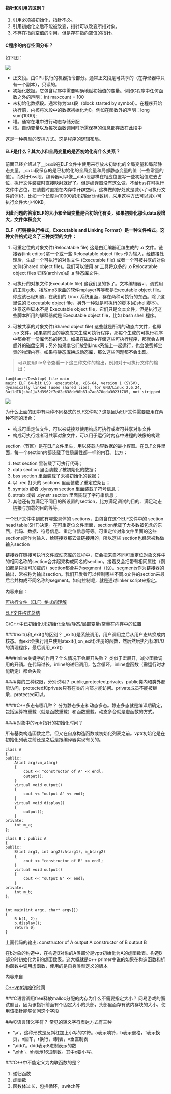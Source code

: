 #### 指针和引用的区别？
1. 引用必须被初始化，指针不必。
2. 引用初始化之后不能被改变，指针可以改变所指对象。
3. 不存在指向空值的引用，但是存在指向空值的指针。


#### C程序的内存空间分布？
如下图：

![](img/c_program_mem.png)

+ 正文段。由CPU执行的机器指令部分。通常正文段是可共享的（在存储器中只有一个副本），只读的。
+ 初始化数据。它包含程序中需要明确地赋初始值的变量。例如C程序中任何函数之外的声明：int maxcount = 100
+ 未初始化数据段。通常称为bss段（block started by symbol）。在程序开始执行前，内核将次段中的数据初始化为0。例如在函数外的声明：long sum[1000];
+ 堆。通常在堆中进行动态存储分配
+ 栈。自动变量以及每次函数调用时所需保存的信息都存放在此段中

这是一种典型的安排方式。这是程序的逻辑布局。


#### ELF是什么？其大小和全局变量的是否初始化有什么关系？

前面已经介绍过了`__bss段`在ELF文件中使用来存放未初始化的全局变量和局部静态变量。`_data`段保存的是已初始化的全局变量和局部静态变量的值（一些常量的值）。而对于bss段，编译器可以像__data段那样在相应位置写一些初始值进去占位，执行文件装载时直接映射就好了。但是编译器没有这么做，不给bss在可执行文件中占位，在装载时直接在内存中开辟空间。这样做的好处就是减小了可执行文件的体积，比如一个长度为10000的未初始化int数组，采用这种方法可以减小可执行文件大小40KB。

**因此问题的答案ELF的大小和全局变量是否初始化有关，如果初始化那么data段增大，文件体积变大**

**ELF（可链接执行格式，Executable and Linking Format）是一种文件格式。这种文件格式定义了三种类型的文件：**

1. 可重定位的对象文件(Relocatable file)
这是由汇编器汇编生成的 .o 文件。链接器(link editor)拿一个或一些 Relocatable object files 作为输入，经链接处理后，生成一个可执行的对象文件 (Executable file) 或者一个可被共享的对象文件(Shared object file)。我们可以使用 ar 工具将众多的 .o Relocatable object files 归档(archive)成 .a 静态库文件。

2. 可执行的对象文件(Executable file)
这我们见的多了。文本编辑器vi、调式用的工具gdb、播放mp3歌曲的软件mplayer等等都是Executable object file。你应该已经知道，在我们的 Linux 系统里面，存在两种可执行的东西。除了这里说的 Executable object file，另外一种就是可执行的脚本(如shell脚本)。注意这些脚本不是 Executable object file，它们只是文本文件，但是执行这些脚本所用的解释器就是 Executable object file，比如 bash shell 程序。

3. 可被共享的对象文件(Shared object file)
这些就是所谓的动态库文件，也即 .so 文件。如果拿前面的静态库来生成可执行程序，那每个生成的可执行程序中都会有一份库代码的拷贝。如果在磁盘中存储这些可执行程序，那就会占用额外的磁盘空间；另外如果拿它们放到Linux系统上一起运行，也会浪费掉宝贵的物理内存。如果将静态库换成动态库，那么这些问题都不会出现。

>可以使用file命令查看一下这三种文件的输出，例如对于可执行文件的输出：
```
tan@tan:~/Desktop$ file main
main: ELF 64-bit LSB  executable, x86-64, version 1 (SYSV), dynamically linked (uses shared libs), for GNU/Linux 2.6.24, BuildID[sha1]=3d3962f7e82e638de90b61a7ae870eda3023f785, not stripped
```


![](img/elf_view.png)

为什么上面的图中有两种不同格式的ELF文件呢？这是因为ELF文件需要应用在两种不同的场合：

+ 构成可重定位文件，可以被链接器使用构成可执行或者可共享对象文件
+ 构成可执行或者可共享对象文件，可以用于运行时内存中进程的映像的构建

section（节区）是在ELF文件里头，用以装载内容数据的最小容器。在ELF文件里面，每一个section内都装载了性质属性都一样的内容。比方：

1. text section 里装载了可执行代码；
2. data section 里面装载了被初始化的数据；
3. bss section 里面装载了未被初始化的数据；
4. 以 .rec 打头的 sections 里面装载了重定位条目；
5. symtab 或者 .dynsym section 里面装载了符号信息；
6. strtab 或者 .dynstr section 里面装载了字符串信息；
7. 其他还有为满足不同目的所设置的section，比方满足调试的目的、满足动态链接与加载的目的等等。

一个ELF文件中到底有哪些具体的 sections，由包含在这个ELF文件中的 section head table(SHT)决定。在可重定位文件里面，section承载了大多数被包含的东西，代码、数据、符号信息、重定位信息等等。可重定位对象文件里面的这些sections是作为输入，给链接器那去做链接用的，所以这些 section也经常被称做输入section

链接器在链接可执行文件或动态库的过程中，它会把来自不同可重定位对象文件中的相同名称的section合并起来构成同名的section。接着又会把带有相同属性（例如都是只读可加载的）section都合并为segment（段）。segments作为链接器的输出，常被称为输出section。我们开发者可以控制哪些不同.o文件的section来最后合并构成不同名称的segment。如何控制呢，就是通过linker script来指定。



内容来自：

[可执行文件（ELF）格式的理解](https://www.cnblogs.com/xmphoenix/archive/2011/10/23/2221879.html)

[ELF文件格式总结](http://blog.csdn.net/flydream0/article/details/8719036)

[C/C++中已初始化/未初始化全局/静态/局部变量/常量在内存中的位置](https://www.polarxiong.com/archives/C-C-%E4%B8%AD%E5%B7%B2%E5%88%9D%E5%A7%8B%E5%8C%96-%E6%9C%AA%E5%88%9D%E5%A7%8B%E5%8C%96%E5%85%A8%E5%B1%80-%E9%9D%99%E6%80%81-%E5%B1%80%E9%83%A8%E5%8F%98%E9%87%8F-%E5%B8%B8%E9%87%8F%E5%9C%A8%E5%86%85%E5%AD%98%E4%B8%AD%E7%9A%84%E4%BD%8D%E7%BD%AE.html)

####exit()和_exit()的区别？
_exit()是系统调用，用户调用之后从用户态转换成内核态。而exit会执行用户使用atexit(),on_exit()注册的函数，然后然后执行标准I/O的清理程序，最后调用_exit()

####inline关键字的作用？什么情况下会展开失败？
类似于宏展开，减少函数调用的开销。在代码过长，inline的递归调用，包含循环，inline虚函数（需运行时才能确定）都会失败

####类的三种权限，分别说明？
public,protected,private。public类内和类外都能访问，protected和private只有在类的内部才能访问。private成员不能被继承，protected可以。

####C++多态有哪几种？
分为静态多态和动态多态。静态多态就是编译期确定，包括运算符重载（就是函数重载）和函数重载。动态多台就是虚函数的方式。

####对象中的vptr指针的初始化时间？

所有基类构造函数之后，但又在自身构造函数或初始化列表之前。vptr初始化是在初始化列表之前还是之后是跟编译器实现有关的。

```
class A
{
public:
    A(int arg):m_a(arg)
    {
        cout << "constructor of A" << endl;
        output();
    }
    virtual void output()
    {
        cout << "output A" << endl;
    }
    virtual void display()
    {
        output();
    }
private:
    int m_a;
};

class B : public A
{
public:
    B(int arg1, int arg2):A(arg1), m_b(arg2)
    {
        cout << "constructor of B" << endl;
    }
    virtual void output()
    {
        cout << "output B" << endl;
    }
private:
    int m_b;
};


int main(int argc, char* argv[])
{
    B b(1, 2);
    b.display();
    return 0;
}
```

上面代码的输出:
constructor of A
output A
constructor of B
output B

在b对象的构造中，在构造B对象的A类部分是vptr初始化为A的虚函数表。构造B部分时初始化为B的虚函数表。这大概就是c++ primer中说的如果在构造函数和析构函数中调用虚函数，使用的是自身类型定义的版本

内容来自

[C++vptr初始化时间](https://blog.csdn.net/passion_wu128/article/details/8580306)

###C语言调用free释放malloc分配的内存为什么不需要指定大小？
网易游戏的面试题目。因为该指针前面有个固定大小的头部，头部里面存有该内存块的大小，使用该指针能够访问这个字段


###C语言转义字符？
常见的转义字符表达方式有三种

+ '\a'。这种形式是反斜杠加上小写的字符。a表示响铃，b表示退格，f表示换页，n回车，r换行，t制表，v垂直制表
+ '\ddd'。ddd表示8进制表示的数
+ '\xhh'。hh表示16进制数。其中x要小写。


###C++中不能定义为内联函数的是？

1. 递归函数
2. 虚函数
3. 函数体过长，包括循环，switch等
